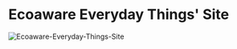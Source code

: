 Ecoaware Everyday Things' Site
==============================

![Ecoaware-Everyday-Things-Site](https://885fa5ce61295ebf3c84-35b073afd3cf2f7bae35b2b9457774cf.ssl.cf2.rackcdn.com/news/coffee-beans-green.png)
